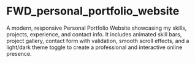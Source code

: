 # FWD_personal_portfolio_website
A modern, responsive Personal Portfolio Website showcasing my skills, projects, experience, and contact info. It includes animated skill bars, project gallery, contact form with validation, smooth scroll effects, and a light/dark theme toggle to create a professional and interactive online presence.

